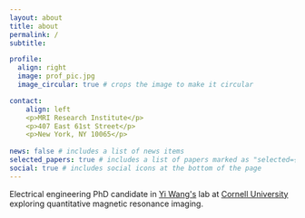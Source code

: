 ```yaml
---
layout: about
title: about
permalink: /
subtitle:

profile:
  align: right
  image: prof_pic.jpg
  image_circular: true # crops the image to make it circular

contact:
    align: left
    <p>MRI Research Institute</p>
    <p>407 East 61st Street</p>
    <p>New York, NY 10065</p>
    
news: false # includes a list of news items
selected_papers: true # includes a list of papers marked as "selected={true}"
social: true # includes social icons at the bottom of the page
---
```


Electrical engineering PhD candidate in [Yi Wang's](https://radiology.weill.cornell.edu/research/mri-research-institute-mriri/yi-wang-laboratory) lab at [Cornell University](https://www.ece.cornell.edu/ece) exploring quantitative magnetic resonance imaging.   


